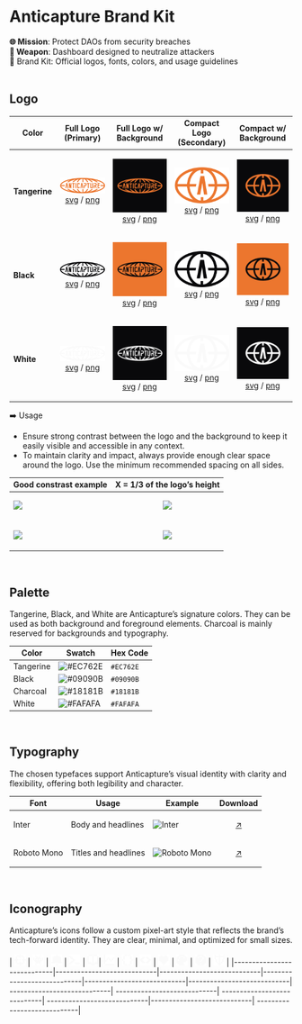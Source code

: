#  Anticapture Brand Kit 
**🌐 Mission**: Protect DAOs from security breaches
<br>
**🎯 Weapon**: Dashboard designed to neutralize attackers
<br>
🧰 Brand Kit: Official logos, fonts, colors, and usage guidelines
<br>
<br>

## Logo

| Color         | Full Logo (Primary)                                                                                                                                                                       | Full Logo w/ Background                                                                                                                                                                                    | Compact Logo (Secondary)                                                                                                                                                                                    | Compact w/ Background                                                                                                                                                                             |
| ------------- | ----------------------------------------------------------------------------------------------------------------------------------------------------------------------------------------- | ----------------------------------------------------------------------------------------------------------------------------------------------------------------------------------------------------------- | ----------------------------------------------------------------------------------------------------------------------------------------------------------------------------------------------------------- | ----------------------------------------------------------------------------------------------------------------------------------------------------------------------------------------------- |
| **Tangerine** | <p align="center"><img src="/logos/full-logo/full-logo-tangerine.png" width="200"><br>[svg](logos/full-logo/full-logo-tangerine.svg) / [png](logos/full-logo/full-logo-tangerine.png)</p> | <p align="center"><img src="logos/full-logo/full-logo-tangerine-bg.svg" width="200"><br>[svg](logos/full-logo/full-logo-tangerine-bg.svg) / [png](logos/full-logo/full-logo-tangerine-bg.png)</p>          | <p align="center"><img src="/logos/compact-logo/compact-logo-tangerine.png" width="100"><br>[svg](logos/compact-logo/compact-logo-tangerine.svg) / [png](logos/compact-logo/compact-logo-tangerine.png)</p> | <p align="center"><img src="logos/compact-logo/compact-logo-tangerine-bg.svg" width="100"><br>[svg](logos/compact-logo/compact-logo-tangerine-bg.svg) / [png](logos/compact-logo/compact-logo-tangerine-bg.png)</p> |
| **Black**     | <p align="center"><img src="/logos/full-logo/full-logo-black.png" width="200"><br>[svg](logos/full-logo/full-logo-black.svg) / [png](logos/full-logo/full-logo-black.png)</p>             | <p align="center"><img src="logos/full-logo/full-logo-black-bg.svg" width="200"><br>[svg](logos/full-logo/full-logo-black-bg.svg) / [png](logos/full-logo/full-logo-black-bg.png)</p>                      | <p align="center"><img src="/logos/compact-logo/compact-logo-black.png" width="100"><br>[svg](logos/compact-logo/compact-logo-black.svg) / [png](logos/compact-logo/compact-logo-black.png)</p>             | <p align="center"><img src="logos/compact-logo/compact-logo-black-bg.svg" width="100"><br>[svg](logos/compact-logo/compact-logo-black-bg.svg) / [png](logos/compact-logo/compact-logo-black-bg.png)</p>             |
| **White**     | <p align="center"><img src="/logos/full-logo/full-logo-white.png" width="200"><br>[svg](logos/full-logo/full-logo-white.svg) / [png](logos/full-logo/full-logo-white.png)</p>             | <p align="center"><img src="logos/full-logo/full-logo-white-bg.svg" width="200"><br>[svg](logos/full-logo/full-logo-tangerine-bg.svg) / [png](logos/full-logo/full-logo-white-bg.png)</p>                      | <p align="center"><img src="/logos/compact-logo/compact-logo-white.png" width="100"><br>[svg](logos/compact-logo/compact-logo-white.svg) / [png](logos/compact-logo/compact-logo-white.png)</p>             | <p align="center"><img src="logos/compact-logo/compact-logo-white-bg.svg" width="100"><br>[svg](logos/compact-logo/compact-logo-white-bg.svg) / [png](logos/compact-logo/compact-logo-white-bg.png)</p>             |


➡️ Usage
- Ensure strong contrast between the logo and the background to keep it easily visible and accessible in any context.
- To maintain clarity and impact, always provide enough clear space around the logo. Use the minimum recommended spacing on all sides.
  
|    Good constrast example   |      X = 1/3 of the logo’s height              |
|------------|-----------------------------------------------------------------|
| <img src="https://i.imgur.com/DOqtmVn.png" width="200">   | <p align="center">  <img src="https://i.imgur.com/RVSo3tm.png" width="200"> |
| <img src="https://i.imgur.com/EMO1AFf.png" width="200">   | <p align="center">  <img src="https://i.imgur.com/IVEeaHn.png" width="120"> |

<br>

## Palette
Tangerine, Black, and White are Anticapture’s signature colors. They can be used as both background and foreground elements. Charcoal is mainly reserved for backgrounds and typography.

| Color      | Swatch                                               | Hex Code  |
|------------|------------------------------------------------------|-----------|
| Tangerine  | ![#EC762E](https://placehold.co/20x20/EC762E/EC762E) | `#EC762E` |
| Black      | ![#09090B](https://placehold.co/20x20/09090B/09090B) | `#09090B` |
| Charcoal   | ![#18181B](https://placehold.co/20x20/18181B/18181B) | `#18181B` |
| White      | ![#FAFAFA](https://placehold.co/20x20/FAFAFA/FAFAFA) | `#FAFAFA` |



<br>

## Typography
The chosen typefaces support Anticapture’s visual identity with clarity and flexibility, offering both legibility and character.

| Font         | Usage                   | Example                                          |  Download |
|--------------|-------------------------|---------------------------------------           |-----------|
| Inter        | Body and headlines      | ![Inter](https://i.imgur.com/AuRwUXC.png)        |  <p align="center"> [↗️](https://fonts.google.com/specimen/Inter) |
| Roboto Mono  |  Titles and headlines   | ![Roboto Mono](https://i.imgur.com/vHHOLm1.png)  | <p align="center"> [↗️](https://fonts.google.com/specimen/Roboto+Mono) |


<br>

## Iconography
Anticapture’s icons follow a custom pixel-art style that reflects the brand’s tech-forward identity. They are clear, minimal, and optimized for small sizes.
<br>
<br>
| <img src="/iconography/aim.svg" width="20"> |  <img src="/iconography/alien-monster.svg" width="20"> |  <img src="/iconography/bell.svg" width="20"> | <img src="/iconography/terminal.svg" width="20"> |  <img src="/iconography/book.svg" width="20">| <img src="/iconography/chart.svg" width="20"> |   <img src="/iconography/code-brackets.svg" width="20"> |  <img src="/iconography/code.svg" width="20"> |   <img src="/iconography/heart.svg" width="20"> |  <img src="/iconography/palette.svg" width="20"> | <img src="/iconography/question-mark.svg" width="20"> | <img src="/iconography/shield.svg" width="20"> | 
|----------------------------|----------------------------|----------------------------|----------------------------|----------------------------|----------------------------| ----------------------------| ----------------------------|  ----------------------------| ----------------------------|----------------------------| ----------------------------|

